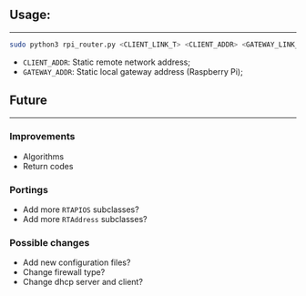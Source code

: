 ## Usage:
--------------

``` bash
sudo python3 rpi_router.py <CLIENT_LINK_T> <CLIENT_ADDR> <GATEWAY_LINK_T> <GATEWAY_ADDR> 
```

- `CLIENT_ADDR`: Static remote network address;
- `GATEWAY_ADDR`: Static local gateway address (Raspberry Pi);

## Future
--------------

### Improvements

- Algorithms
- Return codes

### Portings

- Add more `RTAPIOS` subclasses?
- Add more `RTAddress` subclasses?

### Possible changes

- Add new configuration files?
- Change firewall type?
- Change dhcp server and client?
